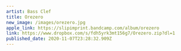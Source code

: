 ```yaml
---
artist: Bass Clef
title: Orezero
new_image: /images/orezero.jpg
apple_link: https://slipimprint.bandcamp.com/album/orezero
link: https://www.dropbox.com/s/fdh5yrk3mt156g7/Orezero.zip?dl=1
published_date: 2020-11-07T23:28:32.909Z
---
```

